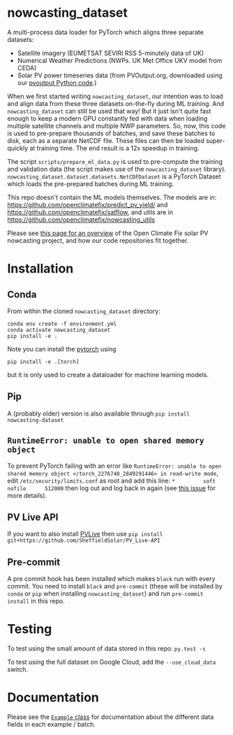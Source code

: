 # nowcasting_dataset
A multi-process data loader for PyTorch which aligns three separate datasets:

* Satellite imagery (EUMETSAT SEVIRI RSS 5-minutely data of UK)
* Numerical Weather Predictions (NWPs.  UK Met Office UKV model from CEDA)
* Solar PV power timeseries data (from PVOutput.org, downloaded using
  our [pvoutput Python
  code](https://github.com/openclimatefix/pvoutput).)

When we first started writing `nowcasting_dataset`, our intention was
to load and align data from these three datasets on-the-fly during ML
training.  And `nowcasting_dataset` can still be used that way!  But
it just isn't quite fast enough to keep a modern GPU constantly fed
with data when loading multiple satellite channels and multiple NWP
parameters.  So, now, this code is used to pre-prepare thousands of
batches, and save these batches to disk, each as a separate NetCDF
file.  These files can then be loaded super-quickly at training time.
The end result is a 12x speedup in training.

The script `scripts/prepare_ml_data.py` is used to
pre-compute the training and validation data (the script makes use of the
`nowcasting_dataset` library).
`nowcasting_dataset.dataset.datasets.NetCDFDataset` is a PyTorch Dataset which
loads the pre-prepared batches during ML training.

This repo doesn't contain the ML models themselves.  The models are
in: https://github.com/openclimatefix/predict_pv_yield/ and
https://github.com/openclimatefix/satflow, and utils are in
https://github.com/openclimatefix/nowcasting_utils

Please see [this page for an
overview](https://github.com/openclimatefix/nowcasting) of the Open
Climate Fix solar PV nowcasting project, and how our code repositories
fit together.

# Installation

## Conda

From within the cloned `nowcasting_dataset` directory:

```shell
conda env create -f environment.yml
conda activate nowcasting_dataset
pip install -e .
```

Note you can install the [pytorch](https://github.com/pytorch/pytorch) using
```shell
pip install -e .[torch]
```
but it is only used to create a dataloader for machine learning models.

## Pip

A (probably older) version is also available through `pip install nowcasting-dataset`

## `RuntimeError: unable to open shared memory object`

To prevent PyTorch failing with an error like `RuntimeError: unable to open shared memory object </torch_2276740_2849291446> in read-write mode`, edit `/etc/security/limits.conf` as root and add this line: `*		 soft	 nofile		 512000` then log out and log back in again  (see [this issue](https://github.com/openclimatefix/nowcasting_dataset/issues/158) for more details).

## PV Live API
If you want to also install [PVLive](https://github.com/SheffieldSolar/PV_Live-API) then use `pip install git+https://github.com/SheffieldSolar/PV_Live-API
`

## Pre-commit

A pre commit hook has been installed which makes `black` run with every commit. You need to install
`black` and `pre-commit` (these will be installed by `conda` or `pip` when installing
`nowcasting_dataset`) and run `pre-commit install` in this repo.

# Testing

To test using the small amount of data stored in this repo: `py.test -s`

To test using the full dataset on Google Cloud, add the `--use_cloud_data` switch.

# Documentation

Please see the [`Example` class](https://github.com/openclimatefix/nowcasting_dataset/blob/main/nowcasting_dataset/dataset/example.py) for documentation about the different data fields in each example / batch.
